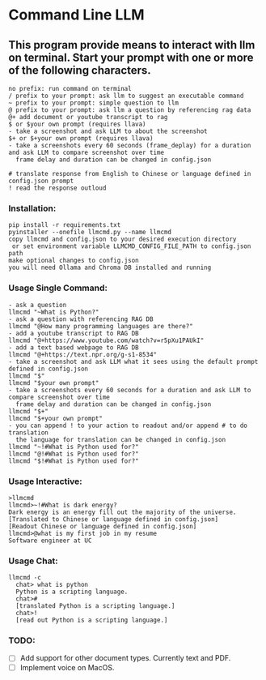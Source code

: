 # Command Line LLM
## This program provide means to interact with llm on terminal.  Start your prompt with one or more of the following characters.
    no prefix: run command on terminal
    / prefix to your prompt: ask llm to suggest an executable command
    ~ prefix to your prompt: simple question to llm
    @ prefix to your prompt: ask llm a question by referencing rag data
    @+ add document or youtube transcript to rag
    $ or $your own prompt (requires llava)
    - take a screenshot and ask LLM to about the screenshot
    $+ or $+your own prompt (requires llava)
    - take a screenshots every 60 seconds (frame_deplay) for a duration and ask LLM to compare screenshot over time
      frame delay and duration can be changed in config.json 

    # translate response from English to Chinese or language defined in config.json prompt
    ! read the response outloud
    
### Installation:  
    pip install -r requirements.txt
    pyinstaller --onefile llmcmd.py --name llmcmd
    copy llmcmd and config.json to your desired execution directory
     or set environment variable LLMCMD_CONFIG_FILE_PATH to config.json path
    make optional changes to config.json
    you will need Ollama and Chroma DB installed and running 

### Usage Single Command:
    - ask a question
    llmcmd "~What is Python?"
    - ask a question with referencing RAG DB
    llmcmd "@How many programming languages are there?"    
    - add a youtube transcript to RAG DB
    llmcmd "@+https://www.youtube.com/watch?v=r5pXu1PAUkI"
    - add a text based webpage to RAG DB
    llmcmd "@+https://text.npr.org/g-s1-8534"
    - take a screenshot and ask LLM what it sees using the default prompt defined in config.json
    llmcmd "$"
    llmcmd "$your own prompt"
    - take a screenshots every 60 seconds for a duration and ask LLM to compare screenshot over time
      frame delay and duration can be changed in config.json 
    llmcmd "$+"
    llmcmd "$+your own prompt"
    - you can append ! to your action to readout and/or append # to do translation
      the language for translation can be changed in config.json
    llmcmd "~!#What is Python used for?"
    llmcmd "@!#What is Python used for?"
    llmcmd "$!#What is Python used for?"

### Usage Interactive:
    >llmcmd
    llmcmd>~!#What is dark energy?
    Dark energy is an energy fill out the majority of the universe.
    [Translated to Chinese or language defined in config.json]
    [Readout Chinese or language defined in config.json]
    llmcmd>@what is my first job in my resume
    Software engineer at UC
### Usage Chat:
    llmcmd -c
      chat> what is python
      Python is a scripting language.
      chat>#
      [translated Python is a scripting language.]
      chat>!
      [read out Python is a scripting language.]
### TODO:
- [ ] Add support for other document types.  Currently text and PDF.
- [ ] Implement voice on MacOS.
